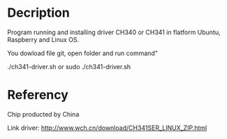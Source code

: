 # Decription
Program running and installing driver CH340 or CH341 in flatform Ubuntu, Raspberry and Linux OS.


You dowload file git, open folder and run command"

./ch341-driver.sh or sudo ./ch341-driver.sh



# Referency

Chip producted by China

Link driver: 
http://www.wch.cn/download/CH341SER_LINUX_ZIP.html
